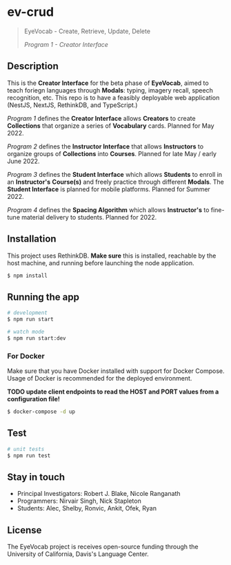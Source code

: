 
# ev-crud

> EyeVocab - Create, Retrieve, Update, Delete
> 
> _Program 1 - Creator Interface_

## Description

This is the **Creator Interface** for the beta phase of **EyeVocab**,  aimed to teach foriegn languages through **Modals**: typing, imagery recall, speech recognition, etc. This repo is to have a feasibly deployable web application (NestJS, NextJS, RethinkDB, and TypeScript.) 

_Program 1_ defines the **Creator Interface** allows **Creators** to create **Collections** that organize a series of **Vocabulary** cards. Planned for May 2022.

_Program 2_ defines the **Instructor Interface** that allows **Instructors** to organize groups of **Collections** into **Courses**. Planned for late May / early June 2022.

_Program 3_ defines the **Student Interface** which allows **Students** to enroll in an **Instructor's** **Course(s)** and freely practice through different **Modals**. The **Student Interface**  is planned for mobile platforms. Planned for Summer 2022.

_Program 4_ defines the **Spacing Algorithm** which allows **Instructor's** to fine-tune material delivery to students. Planned for 2022.

## Installation

This project uses RethinkDB. __Make sure__ this is installed, reachable by the host machine, and running before launching the node application.

```bash
$ npm install
```

## Running the app

```bash
# development
$ npm run start

# watch mode
$ npm run start:dev
```

### For Docker

Make sure that you have Docker installed with support for Docker Compose. Usage of Docker is recommended for the deployed environment.

**TODO update client endpoints to read the HOST and PORT values from a configuration file!**

```bash
$ docker-compose -d up
```

## Test

```bash
# unit tests
$ npm run test
```

## Stay in touch

- Principal Investigators: Robert J. Blake, Nicole Ranganath
- Programmers: Nirvair Singh, Nick Stapleton
- Students: Alec, Shelby, Ronvic, Ankit, Ofek, Ryan

## License

The EyeVocab project is receives open-source funding through the University of California, Davis's Language Center.
